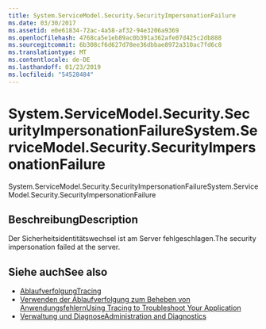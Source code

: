 ```yaml
---
title: System.ServiceModel.Security.SecurityImpersonationFailure
ms.date: 03/30/2017
ms.assetid: e0e61834-72ac-4a58-af32-94e3206a9369
ms.openlocfilehash: 4768ca5e1eb89ac0b391a362afe07d425c2db888
ms.sourcegitcommit: 6b308cf6d627d78ee36dbbae8972a310ac7fd6c8
ms.translationtype: MT
ms.contentlocale: de-DE
ms.lasthandoff: 01/23/2019
ms.locfileid: "54528484"
---
```

# <a name="systemservicemodelsecuritysecurityimpersonationfailure"></a><span data-ttu-id="04ccb-102">System.ServiceModel.Security.SecurityImpersonationFailure</span><span class="sxs-lookup"><span data-stu-id="04ccb-102">System.ServiceModel.Security.SecurityImpersonationFailure</span></span>
<span data-ttu-id="04ccb-103">System.ServiceModel.Security.SecurityImpersonationFailure</span><span class="sxs-lookup"><span data-stu-id="04ccb-103">System.ServiceModel.Security.SecurityImpersonationFailure</span></span>  
  
## <a name="description"></a><span data-ttu-id="04ccb-104">Beschreibung</span><span class="sxs-lookup"><span data-stu-id="04ccb-104">Description</span></span>  
 <span data-ttu-id="04ccb-105">Der Sicherheitsidentitätswechsel ist am Server fehlgeschlagen.</span><span class="sxs-lookup"><span data-stu-id="04ccb-105">The security impersonation failed at the server.</span></span>  
  
## <a name="see-also"></a><span data-ttu-id="04ccb-106">Siehe auch</span><span class="sxs-lookup"><span data-stu-id="04ccb-106">See also</span></span>
- [<span data-ttu-id="04ccb-107">Ablaufverfolgung</span><span class="sxs-lookup"><span data-stu-id="04ccb-107">Tracing</span></span>](../../../../../docs/framework/wcf/diagnostics/tracing/index.md)
- [<span data-ttu-id="04ccb-108">Verwenden der Ablaufverfolgung zum Beheben von Anwendungsfehlern</span><span class="sxs-lookup"><span data-stu-id="04ccb-108">Using Tracing to Troubleshoot Your Application</span></span>](../../../../../docs/framework/wcf/diagnostics/tracing/using-tracing-to-troubleshoot-your-application.md)
- [<span data-ttu-id="04ccb-109">Verwaltung und Diagnose</span><span class="sxs-lookup"><span data-stu-id="04ccb-109">Administration and Diagnostics</span></span>](../../../../../docs/framework/wcf/diagnostics/index.md)
